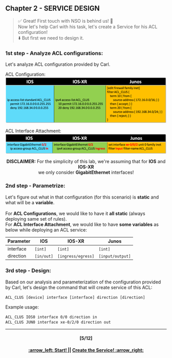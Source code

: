 ## Chapter 2 - SERVICE DESIGN

> :white_check_mark: Great! First touch with NSO is behind us! :clap:  
> Now let's help Carl with his task, let's create a Service for his ACL configuration!  
> :arrow_down: But first we need to design it.

### 1st step - Analyze ACL configurations:
Let's analyze ACL configuration provided by Carl.

ACL Configuration:
<img align="center" src="/readme/table1.png"></img>

ACL Interface Attachment:
<img align="center" src="/readme/table2.png"></img>

<p align="center"> <b>DISCLAIMER:</b> For the simplicity of this lab, we're assuming that for <b>IOS</b> and <b>IOS-XR</b></br> we only consider <b>GigabitEthernet</b> interfaces! </p>

### 2nd step - Parametrize:
Let's figure out what in that configuration (for this scenario) is **static** and what will be a **variable**. <br> <br>
For **ACL Configurations**, we would like to have it **all static** (always deploying same set of rules).  
For **ACL Interface Attachment**, we would like to have **some variables** as below while deploying an ACL service:

Parameter | IOS  | IOS-XR | Junos
------------ | ------------- | ------------- | -------------
interface | `[int]` | `[int]` | `[int]`
direction | `[in/out]` | `[ingress/egress]` | `[input/output]`  


### 3rd step - Design:
Based on our analysis and parameterization of the configuration provided by Carl, let's design the command that will create service of this ACL:
```
ACL_CLUS [device] interface [interface] direction [direction]
```
Example usage:  
```
ACL_CLUS IOS0 interface 0/0 direction in
ACL_CLUS JUN0 interface xe-0/2/0 direction out
```

---
<h4 align="center">[5/12]</h4>
<h4 align="center"> <a href="/readme/3.md"> :arrow_left: Start! </a> || <a href="/readme/5.md"> Create the Service! :arrow_right: </a> </h4>
